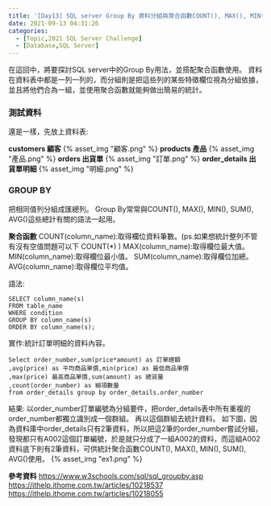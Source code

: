 ```yaml
---
title: '[Day13] SQL server Group By 資料分組與聚合函數COUNT(), MAX(), MIN(), SUM(), AVG() - SQL Server資料庫入門'
date: 2021-09-13 04:31:26
categories:
  - [Topic,2021 SQL Server Challenge]
  - [Database,SQL Server]
---
```

在這回中，將要探討SQL server中的Group By用法，並搭配聚合函數使用。
資料在資料表中都是一列一列的，而分組則是把這些列的某些特徵欄位視為分組依據，並且將他們合為一組，並使用聚合函數就能夠做出簡易的統計。

### 測試資料
還是一樣，先放上資料表:

**customers 顧客**
{% asset_img "顧客.png" %}
**products 產品**
{% asset_img "產品.png" %}
**orders 出貨單**
{% asset_img "訂單.png" %}
**order_details 出貨單明細**
{% asset_img "明細.png" %}


### GROUP BY
把相同值列分組成匯總列。
Group By常常與COUNT(), MAX(), MIN(), SUM(), AVG()這些總計有關的語法一起用。

**聚合函數**
COUNT(column_name):取得欄位資料筆數。(ps.如果想統計整列不管有沒有空值問題可以下 COUNT(*) )
MAX(column_name):取得欄位最大值。
MIN(column_name):取得欄位最小值。
SUM(column_name):取得欄位加總。
AVG(column_name):取得欄位平均值。

語法:
```
SELECT column_name(s)
FROM table_name
WHERE condition
GROUP BY column_name(s)
ORDER BY column_name(s); 
```

實作:統計訂單明細的資料內容。
```
Select order_number,sum(price*amount) as 訂單總額 
,avg(price) as 平均商品單價,min(price) as 最低商品單價
,max(price) 最高商品單價,sum(amount) as 總貨量
,count(order_number) as 細項數量 
from order_details group by order_details.order_number
```
結果:
以order_number訂單編號為分組要件，把order_details表中所有重複的order_number都獨立識別成一個群組。
再以這個群組去統計資料。
如下圖，因為資料庫中order_details只有2筆資料，所以把這2筆的order_number嘗試分組，發現都只有A002這個訂單編號，於是就只分成了一組A002的資料，而這組A002資料底下則有2筆資料，可供統計聚合函數COUNT(), MAX(), MIN(), SUM(), AVG()使用。
{% asset_img "ex1.png" %}



**參考資料**
https://www.w3schools.com/sql/sql_groupby.asp
https://ithelp.ithome.com.tw/articles/10218537
https://ithelp.ithome.com.tw/articles/10218055